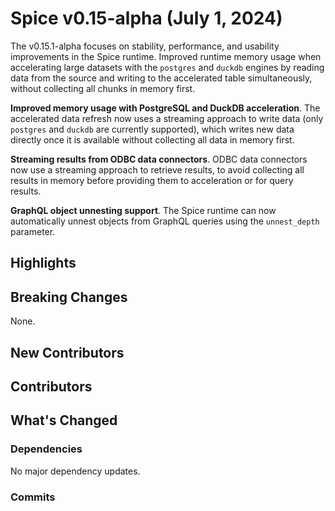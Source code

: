 # Spice v0.15-alpha (July 1, 2024)

The v0.15.1-alpha focuses on stability, performance, and usability improvements in the Spice runtime. Improved runtime memory usage when accelerating large datasets with the `postgres` and `duckdb` engines by reading data from the source and writing to the accelerated table simultaneously, without collecting all chunks in memory first.

**Improved memory usage with PostgreSQL and DuckDB acceleration**. The accelerated data refresh now uses a streaming approach to write data (only `postgres` and `duckdb` are currently supported), which writes new data directly once it is available without collecting all data in memory first.

**Streaming results from ODBC data connectors**. ODBC data connectors now use a streaming approach to retrieve results, to avoid collecting all results in memory before providing them to acceleration or for query results.

**GraphQL object unnesting support**. The Spice runtime can now automatically unnest objects from GraphQL queries using the `unnest_depth` parameter.

## Highlights


## Breaking Changes

None.

## New Contributors


## Contributors

## What's Changed

### Dependencies

No major dependency updates.

### Commits

